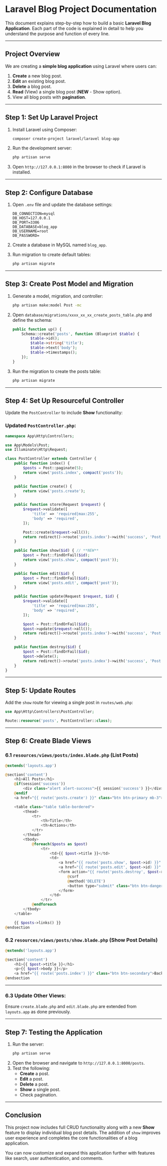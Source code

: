 # Laravel Blog Project Documentation

This document explains step-by-step how to build a basic **Laravel Blog Application**. Each part of the code is explained in detail to help you understand the purpose and function of every line.

---

## **Project Overview**

We are creating a **simple blog application** using Laravel where users can:

1. **Create** a new blog post.
2. **Edit** an existing blog post.
3. **Delete** a blog post.
4. **Read** (View) a single blog post (**NEW** - Show option).
5. View all blog posts with **pagination**.

---

## **Step 1: Set Up Laravel Project**

1. Install Laravel using Composer:
    ```bash
    composer create-project laravel/laravel blog-app
    ```
2. Run the development server:
    ```bash
    php artisan serve
    ```
3. Open `http://127.0.0.1:8000` in the browser to check if Laravel is installed.

---

## **Step 2: Configure Database**

1. Open `.env` file and update the database settings:
    ```dotenv
    DB_CONNECTION=mysql
    DB_HOST=127.0.0.1
    DB_PORT=3306
    DB_DATABASE=blog_app
    DB_USERNAME=root
    DB_PASSWORD=
    ```
2. Create a database in MySQL named `blog_app`.

3. Run migration to create default tables:
    ```bash
    php artisan migrate
    ```

---

## **Step 3: Create Post Model and Migration**

1. Generate a model, migration, and controller:
    ```bash
    php artisan make:model Post -mc
    ```
2. Open `database/migrations/xxxx_xx_xx_create_posts_table.php` and define the schema:
    ```php
    public function up() {
        Schema::create('posts', function (Blueprint $table) {
            $table->id();
            $table->string('title');
            $table->text('body');
            $table->timestamps();
        });
    }
    ```
3. Run the migration to create the posts table:
    ```bash
    php artisan migrate
    ```

---

## **Step 4: Set Up Resourceful Controller**

Update the `PostController` to include **Show** functionality:

### Updated `PostController.php`:

```php
namespace App\Http\Controllers;

use App\Models\Post;
use Illuminate\Http\Request;

class PostController extends Controller {
    public function index() {
        $posts = Post::paginate(5);
        return view('posts.index', compact('posts'));
    }

    public function create() {
        return view('posts.create');
    }

    public function store(Request $request) {
        $request->validate([
            'title' => 'required|max:255',
            'body' => 'required',
        ]);

        Post::create($request->all());
        return redirect()->route('posts.index')->with('success', 'Post created successfully.');
    }

    public function show($id) { // **NEW**
        $post = Post::findOrFail($id);
        return view('posts.show', compact('post'));
    }

    public function edit($id) {
        $post = Post::findOrFail($id);
        return view('posts.edit', compact('post'));
    }

    public function update(Request $request, $id) {
        $request->validate([
            'title' => 'required|max:255',
            'body' => 'required',
        ]);

        $post = Post::findOrFail($id);
        $post->update($request->all());
        return redirect()->route('posts.index')->with('success', 'Post updated successfully.');
    }

    public function destroy($id) {
        $post = Post::findOrFail($id);
        $post->delete();
        return redirect()->route('posts.index')->with('success', 'Post deleted successfully.');
    }
}
```

---

## **Step 5: Update Routes**

Add the `show` route for viewing a single post in `routes/web.php`:

```php
use App\Http\Controllers\PostController;

Route::resource('posts', PostController::class);
```

---

## **Step 6: Create Blade Views**

### 6.1 **`resources/views/posts/index.blade.php`** (List Posts)

```php
@extends('layouts.app')

@section('content')
    <h1>All Posts</h1>
    @if(session('success'))
        <div class="alert alert-success">{{ session('success') }}</div>
    @endif
    <a href="{{ route('posts.create') }}" class="btn btn-primary mb-3">Create New Post</a>

    <table class="table table-bordered">
        <thead>
            <tr>
                <th>Title</th>
                <th>Actions</th>
            </tr>
        </thead>
        <tbody>
            @foreach($posts as $post)
                <tr>
                    <td>{{ $post->title }}</td>
                    <td>
                        <a href="{{ route('posts.show', $post->id) }}" class="btn btn-info">Show</a>
                        <a href="{{ route('posts.edit', $post->id) }}" class="btn btn-warning">Edit</a>
                        <form action="{{ route('posts.destroy', $post->id) }}" method="POST" style="display:inline;">
                            @csrf
                            @method('DELETE')
                            <button type="submit" class="btn btn-danger">Delete</button>
                        </form>
                    </td>
                </tr>
            @endforeach
        </tbody>
    </table>

    {{ $posts->links() }}
@endsection
```

### 6.2 **`resources/views/posts/show.blade.php`** (Show Post Details)

```php
@extends('layouts.app')

@section('content')
    <h1>{{ $post->title }}</h1>
    <p>{{ $post->body }}</p>
    <a href="{{ route('posts.index') }}" class="btn btn-secondary">Back</a>
@endsection
```

---

### 6.3 **Update Other Views:**

Ensure `create.blade.php` and `edit.blade.php` are extended from `layouts.app` as done previously.

---

## **Step 7: Testing the Application**

1. Run the server:
    ```bash
    php artisan serve
    ```
2. Open the browser and navigate to `http://127.0.0.1:8000/posts`.
3. Test the following:
    - **Create** a post.
    - **Edit** a post.
    - **Delete** a post.
    - **Show** a single post.
    - Check pagination.

---

## **Conclusion**

This project now includes full CRUD functionality along with a new **Show** feature to display individual blog post details. The addition of `show` improves user experience and completes the core functionalities of a blog application.

You can now customize and expand this application further with features like search, user authentication, and comments.
